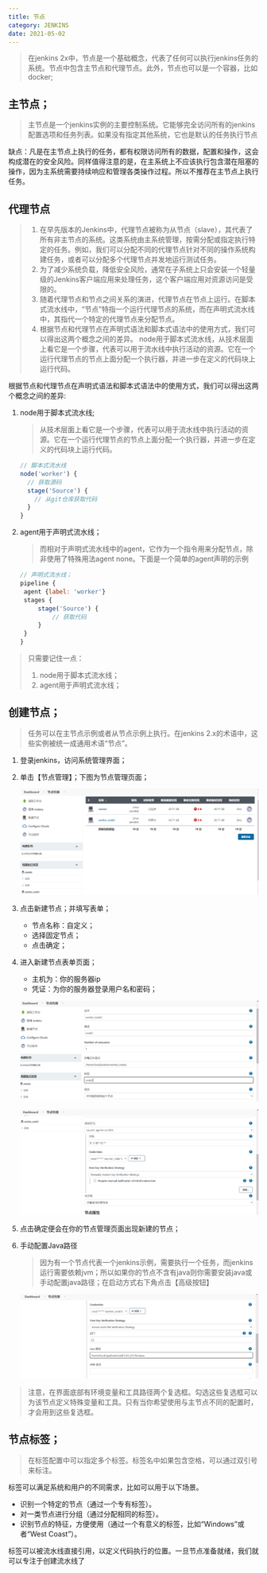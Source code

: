```yaml
---
title: 节点
category: JENKINS
date: 2021-05-02
---
```


> 在jenkins 2x中，节点是一个基础概念，代表了任何可以执行jenkins任务的系统。节点中包含主节点和代理节点。此外，节点也可以是一个容器，比如docker;

## 主节点；

> 主节点是一个jenkins实例的主要控制系统。它能够完全访问所有的jenkins配置选项和任务列表。如果没有指定其他系统，它也是默认的任务执行节点

缺点：凡是在主节点上执行的任务，都有权限访问所有的数据，配置和操作，这会构成潜在的安全风险。同样值得注意的是，在主系统上不应该执行包含潜在阻塞的操作，因为主系统需要持续响应和管理各类操作过程。所以不推荐在主节点上执行任务。

## 代理节点

> 1. 在早先版本的Jenkins中，代理节点被称为从节点（slave），其代表了所有非主节点的系统。这类系统由主系统管理，按需分配或指定执行特定的任务。例如，我们可以分配不同的代理节点针对不同的操作系统构建任务，或者可以分配多个代理节点并发地运行测试任务。
> 2. 为了减少系统负载，降低安全风险，通常在子系统上只会安装一个轻量级的Jenkins客户端应用来处理任务，这个客户端应用对资源访问是受限的。
> 3. 随着代理节点和节点之间关系的演进，代理节点在节点上运行。在脚本式流水线中，“节点”特指一个运行代理节点的系统，而在声明式流水线中，其指代一个特定的代理节点来分配节点。
> 4. 根据节点和代理节点在声明式语法和脚本式语法中的使用方式，我们可以得出这两个概念之间的差异。
>    node用于脚本式流水线，从技术层面上看它是一个步骤，代表可以用于流水线中执行活动的资源。它在一个运行代理节点的节点上面分配一个执行器，并进一步在定义的代码块上运行代码。

根据节点和代理节点在声明式语法和脚本式语法中的使用方式，我们可以得出这两个概念之间的差异:

1. node用于脚本式流水线;

   > 从技术层面上看它是一个步骤，代表可以用于流水线中执行活动的资源。它在一个运行代理节点的节点上面分配一个执行器，并进一步在定义的代码块上运行代码。

   ```javascript
   // 脚本式流水线
   node('worker') {
     // 获取源码
     stage('Source') {
       // 从git仓库获取代码
     }
   }
   ```

2. agent用于声明式流水线；

   > 而相对于声明式流水线中的agent，它作为一个指令用来分配节点，除非使用了特殊用法agent none。下面是一个简单的agent声明的示例

   ```javascript
   // 声明式流水线；
   pipeline {
   	agent {label: 'worker'}
   	stages {
   		stage('Source') {
   			// 获取代码
   		}
   	}
   }
   ```

> 只需要记住一点：
>
> 1. node用于脚本式流水线；
> 2. agent用于声明式流水线；

## 创建节点；

> 任务可以在主节点示例或者从节点示例上执行。在jenkins 2.x的术语中，这些实例被统一成通用术语“节点”。

1. 登录jenkins，访问系统管理界面；

2. 单击【节点管理】；下图为节点管理页面；

   ![image-20210529135426312](assets/image-20210529135426312.png)

3. 点击新建节点；并填写表单；

   - 节点名称：自定义；
   - 选择固定节点；
   - 点击确定；

4. 进入新建节点表单页面；

   - 主机为：你的服务器ip
   - 凭证：为你的服务器登录用户名和密码；

   ![image-20210529140020658](assets/image-20210529140020658.png)

   ![image-20210529140148277](assets/image-20210529140148277.png)

5. 点击确定便会在你的节点管理页面出现新建的节点；

6. 手动配置Java路径

   > 因为有一个节点代表一个jenkins示例，需要执行一个任务，而jenkins运行需要依赖jvm；所以如果你的节点不含有java则你需要安装java或手动配置java路径；在启动方式右下角点击【高级按钮】

   ![image-20210529140844542](assets/image-20210529140844542.png)

> 注意，在界面底部有环境变量和工具路径两个复选框。勾选这些复选框可以为该节点定义特殊变量和工具。只有当你希望使用与主节点不同的配置时，才会用到这些复选框。

## 节点标签；

> 在标签配置中可以指定多个标签。标签名中如果包含空格，可以通过双引号来标注。

标签可以满足系统和用户的不同需求，比如可以用于以下场景。

- 识别一个特定的节点（通过一个专有标签）。
- 对一类节点进行分组（通过分配相同的标签）。
- 识别节点的特征，方便使用（通过一个有意义的标签，比如“Windows”或者“West Coast”）。

标签可以被流水线直接引用，以定义代码执行的位置。一旦节点准备就绪，我们就可以专注于创建流水线了
